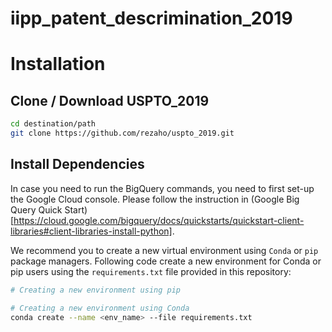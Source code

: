 # iipp_patent_descrimination_2019


# Installation

## Clone / Download USPTO_2019
```bash
cd destination/path
git clone https://github.com/rezaho/uspto_2019.git
````

## Install Dependencies
In case you need to run the BigQuery commands, you need to first set-up the Google Cloud console. Please follow the instruction in (Google Big Query Quick Start)[https://cloud.google.com/bigquery/docs/quickstarts/quickstart-client-libraries#client-libraries-install-python].

We recommend you to create a new virtual environment using `Conda` or `pip` package managers.
Following code create a new environment for Conda or pip users using the `requirements.txt` file provided in this repository:
```bash
# Creating a new environment using pip

# Creating a new environment using Conda
conda create --name <env_name> --file requirements.txt
````
